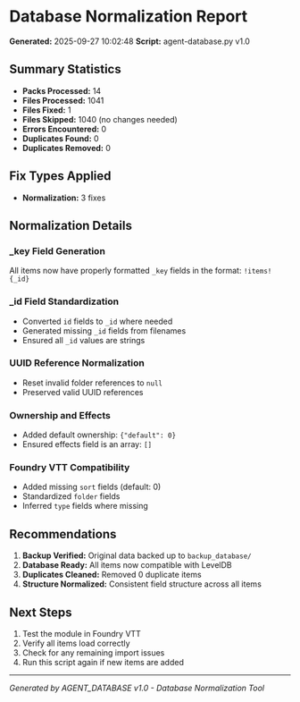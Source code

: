 # Database Normalization Report

**Generated:** 2025-09-27 10:02:48
**Script:** agent-database.py v1.0

## Summary Statistics

- **Packs Processed:** 14
- **Files Processed:** 1041
- **Files Fixed:** 1
- **Files Skipped:** 1040 (no changes needed)
- **Errors Encountered:** 0
- **Duplicates Found:** 0
- **Duplicates Removed:** 0

## Fix Types Applied

- **Normalization:** 3 fixes

## Normalization Details

### _key Field Generation
All items now have properly formatted `_key` fields in the format: `!items!{_id}`

### _id Field Standardization
- Converted `id` fields to `_id` where needed
- Generated missing `_id` fields from filenames
- Ensured all `_id` values are strings

### UUID Reference Normalization
- Reset invalid folder references to `null`
- Preserved valid UUID references

### Ownership and Effects
- Added default ownership: `{"default": 0}`
- Ensured effects field is an array: `[]`

### Foundry VTT Compatibility
- Added missing `sort` fields (default: 0)
- Standardized `folder` fields
- Inferred `type` fields where missing

## Recommendations

1. **Backup Verified:** Original data backed up to `backup_database/`
2. **Database Ready:** All items now compatible with LevelDB
3. **Duplicates Cleaned:** Removed 0 duplicate items
4. **Structure Normalized:** Consistent field structure across all items

## Next Steps

1. Test the module in Foundry VTT
2. Verify all items load correctly
3. Check for any remaining import issues
4. Run this script again if new items are added

---
*Generated by AGENT_DATABASE v1.0 - Database Normalization Tool*
